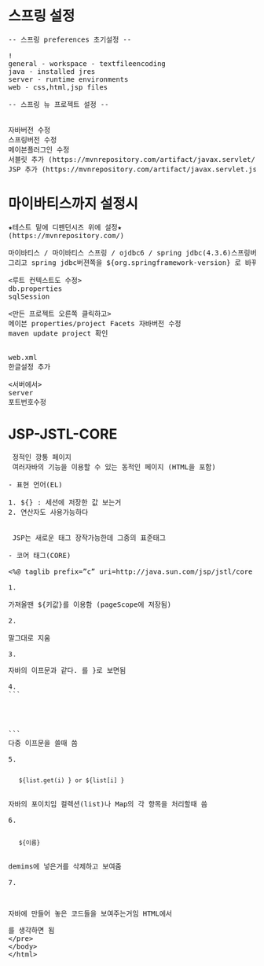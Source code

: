 # 스프링 설정
<pre>
-- 스프링 preferences 초기설정 --

!<window-preferences에서>
general - workspace - textfileencoding
java - installed jres
server - runtime environments
web - css,html,jsp files

-- 스프링 뉴 프로젝트 설정 --

<pox.xml에서>
자바버전 수정
스프링버전 수정
메이븐플러그인 수정
서블릿 추가 (https://mvnrepository.com/artifact/javax.servlet/javax.servlet-api)
JSP 추가 (https://mvnrepository.com/artifact/javax.servlet.jsp/javax.servlet.jsp-api)
</pre>
# 마이바티스까지 설정시
<pre>
★테스트 밑에 디펜던시즈 위에 설정★
(https://mvnrepository.com/)

마이바티스 / 마이바티스 스프링 / ojdbc6 / spring jdbc(4.3.6)스프링버전과 같은것을 써야 함
그리고 spring jdbc버젼쪽을 ${org.springframework-version} 로 바꿔서 자동으로 바꿔주게 만들면 된다.

<루트 컨텍스트도 수정>
db.properties
sqlSession

<만든 프로젝트 오른쪽 클릭하고>
메이븐 properties/project Facets 자바버전 수정
maven update project 확인

<src에서>
web.xml
한글설정 추가

<서버에서>
server
포트번호수정
</pre>
# JSP-JSTL-CORE
<pre>
<HTML> 정적인 깡통 페이지
<JSP> 여러자바의 기능을 이용할 수 있는 동적인 페이지 (HTML을 포함)

- 표현 언어(EL)

1. ${} : 세션에 저장한 값 보는거
2. 연산자도 사용가능하다


<JSTL> JSP는 새로운 태그 장작가능한데 그중의 표준태그

- 코어 태그(CORE) 

<%@ taglib prefix=”c” uri=http://java.sun.com/jsp/jstl/core %>

1. 
<code><c:set var="키값" value="벨류값" /></code>
가져올땐 ${키값}를 이용함 (pageScope에 저장됨)

2. 
<code><c:remove var="키값" /></code>
말그대로 지움

3. 
<code><c: if test="${}"> </c:if></code>
자바의 이프문과 같다. </c:if>를 }로 보면됨

4. 
```
<c: choose>
   <c:when test="${}"> <c:/when>
   <c: otherwise> </c: otherwise>
</c: choose>
```
다중 이프문을 쓸때 씀

5. 
<code>
<c: forEach var="i" begin="0" end="${list.size() -1} ">
   ${list.get(i) } or ${list[i] }
</c:forEach>
</code>
자바의 포이치임 컬렉션(list)나 Map의 각 항목을 처리할때 씀

6. 
<code>
<c:forTokens var="이름" items="${세션의 키값 }" delims="구분할거">
   ${이름}
</c:forTokens>
</code>
demims에 넣은거를 삭제하고 보여줌

7. 
<code>
<c:out value="${만든거 }" />
</code>
자바에 만들어 놓은 코드들을 보여주는거임 HTML에서 <xmp>를 생각하면 됨
</pre>

